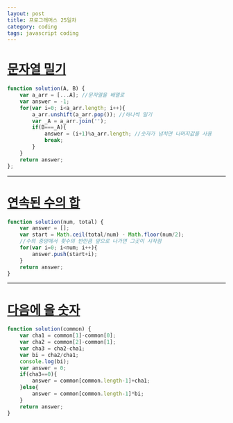```yaml
---
layout: post
title: 프로그래머스 25일차
category: coding
tags: javascript coding
---
```


# [문자열 밀기](https://school.programmers.co.kr/learn/courses/30/lessons/120921)

```javascript
function solution(A, B) {
    var a_arr = [...A]; //문자열을 배열로
    var answer = -1;
    for(var i=0; i<a_arr.length; i++){
        a_arr.unshift(a_arr.pop()); //하나씩 밀기
        var _A = a_arr.join('');
        if(B===_A){
            answer = (i+1)%a_arr.length; //숫자가 넘치면 나머지값을 사용
            break;
        }
    }
    return answer;
};
```

---

# [연속된 수의 합](https://school.programmers.co.kr/learn/courses/30/lessons/120923?language=javascript)

```javascript
function solution(num, total) {
    var answer = [];
    var start = Math.ceil(total/num) - Math.floor(num/2);
    //수의 중앙에서 횟수의 반만큼 앞으로 나가면 그곳이 시작점
    for(var i=0; i<num; i++){
        answer.push(start+i);
    }
    return answer;
}
```

---

# [다음에 올 숫자](https://school.programmers.co.kr/learn/courses/30/lessons/120924)

```javascript
function solution(common) {
    var cha1 = common[1]-common[0];
    var cha2 = common[2]-common[1];
    var cha3 = cha2-cha1;
    var bi = cha2/cha1;
    console.log(bi);
    var answer = 0;
    if(cha3==0){
        answer = common[common.length-1]+cha1;
    }else{
        answer = common[common.length-1]*bi;
    }
    return answer;
}
```
